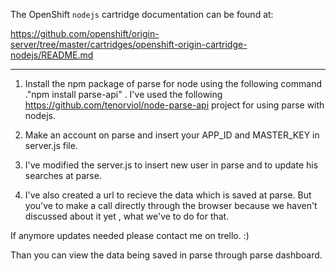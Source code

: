 The OpenShift `nodejs` cartridge documentation can be found at:

https://github.com/openshift/origin-server/tree/master/cartridges/openshift-origin-cartridge-nodejs/README.md

------

1) Install the npm package of parse for node using the following command ."npm install parse-api" . I've used the following https://github.com/tenorviol/node-parse-api project for using parse with nodejs.

2) Make an account on parse and insert your APP_ID and MASTER_KEY in server.js file.

3) I've modified the server.js to insert new user in parse and to update his searches at parse.

4) I've also created a url to recieve the data which is saved at parse. But you've to make a call directly through the browser because we haven't discussed about it yet , what we've to do for that.

If anymore updates needed please contact me on trello. :)

Than you can view the data being saved in parse through parse dashboard.